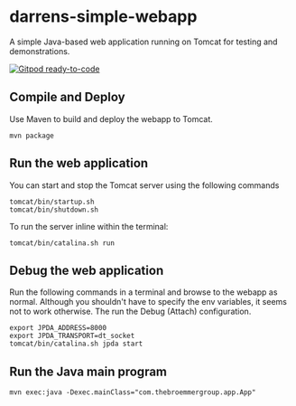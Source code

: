 # darrens-simple-webapp


A simple Java-based web application running on Tomcat for testing and demonstrations.

[![Gitpod ready-to-code](https://img.shields.io/badge/Gitpod-ready--to--code-blue?logo=gitpod)](https://gitpod.io/#https://github.com/gitpod-io/darrens-simple-webapp)

## Compile and Deploy
Use Maven to build and deploy the webapp to Tomcat.
```
mvn package
```
## Run the web application
You can start and stop the Tomcat server using the following commands
```
tomcat/bin/startup.sh
tomcat/bin/shutdown.sh
```
To run the server inline within the terminal:
```
tomcat/bin/catalina.sh run
```
## Debug the web application
Run the following commands in a terminal and browse to the webapp as normal.
Although you shouldn't have to specify the env variables, it seems not to work otherwise.
The run the Debug (Attach) configuration.
```
export JPDA_ADDRESS=8000
export JPDA_TRANSPORT=dt_socket
tomcat/bin/catalina.sh jpda start
```
## Run the Java main program
```
mvn exec:java -Dexec.mainClass="com.thebroemmergroup.app.App"
```
